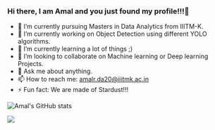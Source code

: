 ### Hi there, I am Amal and you just found my profile!!!👋

- 👀 I’m currently pursuing Masters in Data Analytics from IIITM-K.
- 🔭 I’m currently working on Object Detection using different YOLO algorithms.
- 🌱 I’m currently learning a lot of things ;)
- 👯 I’m looking to collaborate on Machine learning or Deep learning Projects.
- 💬 Ask me about anything.
- 📫 How to reach me: amalr.da20@iiitmk.ac.in
- ⚡ Fun fact: We are made of Stardust!!!

![Amal's GitHub stats](https://github-readme-stats.vercel.app/api?username=amal-r-17&show_icons=true&theme=radical)

![](https://komarev.com/ghpvc/?username=amal-r-17&color=blue)

